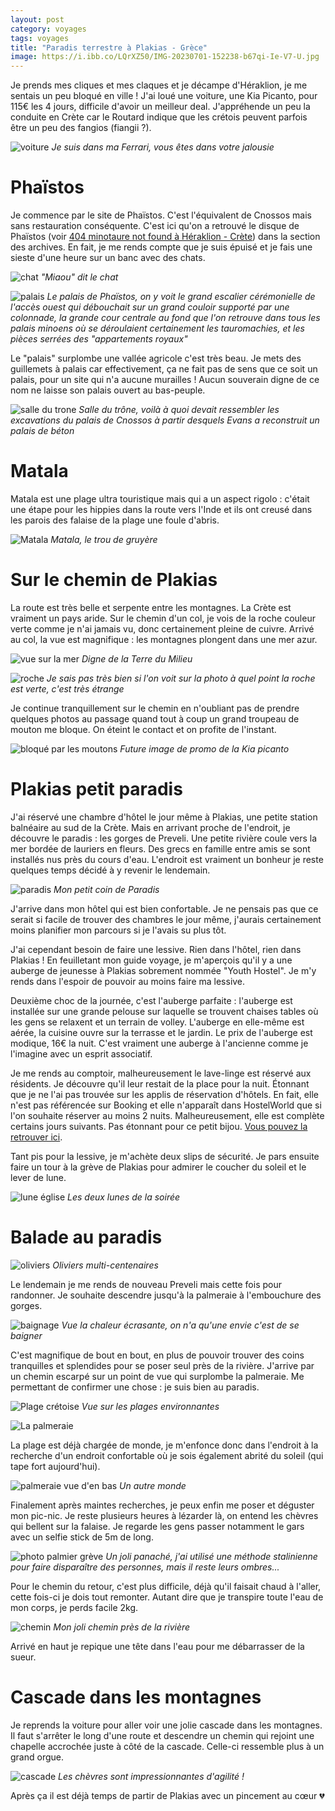 ```yaml
---
layout: post 
category: voyages
tags: voyages
title: "Paradis terrestre à Plakias - Grèce"
image: https://i.ibb.co/LQrXZ50/IMG-20230701-152238-b67qi-Ie-V7-U.jpg
---
```


Je prends mes cliques et mes claques et je décampe d'Héraklion, je me sentais un peu bloqué en ville ! J'ai loué une voiture, une Kia Picanto, pour 115€ les 4 jours, difficile d'avoir un meilleur deal. J'appréhende un peu la conduite en Crète car le Routard indique que les crétois peuvent parfois être un peu des fangios (fiangii ?).

![voiture](https://i.ibb.co/LQrXZ50/IMG-20230701-152238-b67qi-Ie-V7-U.jpg)
_Je suis dans ma Ferrari, vous êtes dans votre jalousie_

<!--more-->

# Phaïstos 

Je commence par le site de Phaïstos. C'est l'équivalent de Cnossos mais sans restauration conséquente. C'est ici qu'on a retrouvé le disque de Phaïstos (voir [404 minotaure not found à Héraklion - Crète](heraklion-1)) dans la section des archives. En fait, je me rends compte que je suis épuisé et je fais une sieste d'une heure sur un banc avec des chats.

![chat](https://i.ibb.co/hWjW6fK/IMG-20230701-111608-ui-Rye-Dpy2q.jpg)
_"Miaou" dit le chat_

![palais](https://i.ibb.co/f1hKQfV/IMG-20230701-103454-AEZk3xmi1j.jpg)
_Le palais de Phaïstos, on y voit le grand escalier cérémonielle de l'accès ouest qui débouchait sur un grand couloir supporté par une colonnade, la grande cour centrale au fond que l'on retrouve dans tous les palais minoens où se déroulaient certainement les tauromachies, et les pièces serrées des "appartements royaux"_

Le "palais" surplombe une vallée agricole c'est très beau. Je mets des guillemets à palais car effectivement, ça ne fait pas de sens que ce soit un palais, pour un site qui n'a aucune murailles ! Aucun souverain digne de ce nom ne laisse son palais ouvert au bas-peuple.

![salle du trone](https://i.ibb.co/LC2Nb5v/IMG-20230701-113508-Jscl-Yb-Oq8-V.jpg)
_Salle du trône, voilà à quoi devait ressembler les excavations du palais de Cnossos à partir desquels Evans a reconstruit un palais de béton_

# Matala

Matala est une plage ultra touristique mais qui a un aspect rigolo : c'était une étape pour les hippies dans la route vers l'Inde et ils ont creusé dans les parois des falaise de la plage une foule d'abris. 

![Matala](https://i.ibb.co/CBJJPr3/IMG-20230701-135928-SRMu-ZGbh7l.jpg)
_Matala, le trou de gruyère_
# Sur le chemin de Plakias 

La route est très belle et serpente entre les montagnes. La Crète est vraiment un pays aride. Sur le chemin d'un col, je vois de la roche couleur verte comme je n'ai jamais vu, donc certainement pleine de cuivre. Arrivé au col, la vue est magnifique : les montagnes plongent dans une mer azur.  

![vue sur la mer](https://i.ibb.co/CBZsDV9/IMG-20230701-155334-xc-X0b-W9n48.jpg)
_Digne de la Terre du Milieu_

![roche](https://i.ibb.co/QP0NkKM/IMG-20230701-155046-w-TFqz9gr46.jpg)
_Je sais pas très bien si l'on voit sur la photo à quel point la roche est verte, c'est très étrange_

Je continue tranquillement sur le chemin en n'oubliant pas de prendre quelques photos au passage quand tout à coup un grand troupeau de mouton me bloque. On éteint le contact et on profite de l'instant. 

![bloqué par les moutons](https://i.ibb.co/R7bhbVH/IMG-20230701-155857-rlz-JIGk06o.jpg)
_Future image de promo de la Kia picanto_

# Plakias petit paradis 

J'ai réservé une chambre d'hôtel le jour même à Plakias, une petite station balnéaire au sud de la Crète. Mais en arrivant proche de l'endroit, je découvre le paradis : les gorges de Preveli. 
Une petite rivière coule vers la mer bordée de lauriers en fleurs. Des grecs en famille entre amis se sont installés nus près du cours d'eau. 
L'endroit est vraiment un bonheur je reste quelques temps décidé à y revenir le lendemain. 

![paradis](https://i.ibb.co/4dGMJpP/plakias-paradis.jpg)
_Mon petit coin de Paradis_

J'arrive dans mon hôtel qui est bien confortable. Je ne pensais pas que ce serait si facile de trouver des chambres le jour même, j'aurais certainement moins planifier mon parcours si je l'avais su plus tôt. 

J'ai cependant besoin de faire une lessive. Rien dans l'hôtel, rien dans Plakias ! En feuilletant mon guide voyage, je m'aperçois qu'il y a une auberge de jeunesse à Plakias sobrement nommée "Youth Hostel". Je m'y rends dans l'espoir de pouvoir au moins faire ma lessive. 

Deuxième choc de la journée, c'est l'auberge parfaite : l'auberge est installée sur une grande pelouse sur laquelle se trouvent chaises tables où les gens se relaxent et un terrain de volley. L'auberge en elle-même est aérée, la cuisine ouvre sur la terrasse et le jardin. Le prix de l'auberge est modique, 16€ la nuit. C'est vraiment une auberge à l'ancienne comme je l'imagine avec un esprit associatif. 

Je me rends au comptoir, malheureusement le lave-linge est réservé aux résidents. Je découvre qu'il leur restait de la place pour la nuit. 
Étonnant que je ne l'ai pas trouvée sur les applis de réservation d'hôtels. En fait, elle n'est pas référencée sur Booking et elle n'apparaît dans HostelWorld que si l'on souhaite réserver au moins 2 nuits. Malheureusement, elle est complète certains jours suivants. Pas étonnant pour ce petit bijou. [Vous pouvez la retrouver ici](https://www.french.hostelworld.com/st/auberges-de-jeunesse/p/10176/youth-hostel-plakias/). 

Tant pis pour la lessive, je m'achète deux slips de sécurité. Je pars ensuite faire un tour à la grève de Plakias pour admirer le coucher du soleil et le lever de lune. 

![lune église](https://i.ibb.co/bs7FXpY/IMG-20230701-205945-TJQPImg-O5-H.jpg)
_Les deux lunes de la soirée_

# Balade au paradis

![oliviers](https://i.ibb.co/9W6yQW7/IMG-20230702-111911-YEd-Jwl0d80.jpg)
_Oliviers multi-centenaires_

Le lendemain je me rends de nouveau Preveli mais cette fois pour randonner. Je souhaite descendre jusqu'à la palmeraie à l'embouchure des gorges. 

![baignage](https://i.ibb.co/JHHVyZV/IMG-20230702-120313-Diz-HGZol3n.jpg)
_Vue la chaleur écrasante, on n'a qu'une envie c'est de se baigner_

C'est magnifique de bout en bout, en plus de pouvoir trouver des coins tranquilles et splendides pour se poser seul près de la rivière. J'arrive par un chemin escarpé sur un point de vue qui surplombe la palmeraie. Me permettant de confirmer une chose : je suis bien au paradis. 

![Plage crétoise](https://i.ibb.co/MsfGyB5/IMG-20230702-122936-cw5-Odl-Jc2m.jpg)
_Vue sur les plages environnantes_

![La palmeraie](https://i.ibb.co/hLttnBY/IMG-20230702-122053-5-Zqebi-IG4o.jpg)

La plage est déjà chargée de monde, je m'enfonce donc dans l'endroit à la recherche d'un endroit confortable où je sois également abrité du soleil (qui tape fort aujourd'hui).

![palmeraie vue d'en bas](https://i.ibb.co/CWJpZNT/IMG-20230702-124328-e-Ov-Ibaz-N8-P.jpg)
_Un autre monde_

Finalement après maintes recherches, je peux enfin me poser et déguster mon pic-nic. Je reste plusieurs heures à lézarder là, on entend les chèvres qui bellent sur la falaise. Je regarde les gens passer notamment le gars avec un selfie stick de 5m de long. 

![photo palmier grève](https://i.ibb.co/82Nsftt/snapedit-1693049678820.jpg)
_Un joli panaché, j'ai utilisé une méthode stalinienne pour faire disparaître des personnes, mais il reste leurs ombres..._

Pour le chemin du retour, c'est plus difficile, déjà qu'il faisait chaud à l'aller, cette fois-ci je dois tout remonter. Autant dire que je transpire toute l'eau de mon corps, je perds facile 2kg.

![chemin](https://i.ibb.co/LZ6sDxL/IMG-20230702-163458-7i-Exlx-Mv9-X.jpg)
_Mon joli chemin près de la rivière_

Arrivé en haut je repique une tête dans l'eau pour me débarrasser de la sueur. 

# Cascade dans les montagnes

Je reprends la voiture pour aller voir une jolie cascade dans les montagnes. Il faut s'arrêter le long d'une route et descendre un chemin qui rejoint une chapelle accrochée juste à côté de la cascade. Celle-ci ressemble plus à un grand orgue.

![cascade](https://i.ibb.co/zSp104t/cascade.jpg)
_Les chèvres sont impressionnantes d'agilité !_

Après ça il est déjà temps de partir de Plakias avec un pincement au cœur 💔 

